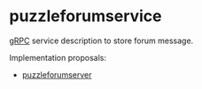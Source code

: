 # puzzleforumservice

[gRPC](https://grpc.io/) service description to store forum message.

Implementation proposals:
- [puzzleforumserver](https://github.com/dvaumoron/puzzleforumserver)
